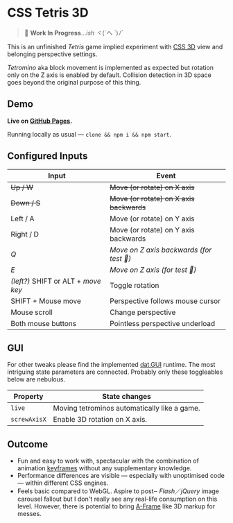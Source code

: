 # CSS Tetris 3D

> :construction: **Work In Progress**..._ish_ ヾ(`ヘ ´)ﾉﾞ

This is an unfinished _Tetris_ game implied experiment with [CSS 3D](https://developer.mozilla.org/en-US/docs/Web/CSS/transform-style) view and belonging perspective settings.

_Tetromino_ aka block movement is implemented as expected but rotation only on the Z axis is enabled by default. Collision detection in 3D space goes beyond the original purpose of this thing.

## Demo

**Live on [GitHub Pages](https://subztep.github.io/css-tetris-3d/).**

Running locally as usual — `clone && npm i && npm start`.

## Configured Inputs

| Input                               | Event                                         |
| ----------------------------------- | --------------------------------------------- |
| ~~Up / W~~                          | ~~Move (or rotate) on X axis~~                |
| ~~Down / S~~                        | ~~Move (or rotate) on X axis backwards~~      |
| Left / A                            | Move (or rotate) on Y axis                    |
| Right / D                           | Move (or rotate) on Y axis backwards          |
| _Q_                                 | _Move on Z axis backwards (for test :ghost:)_ |
| _E_                                 | _Move on Z axis (for test :ghost:)_           |
| _(left?)_ SHIFT or ALT + _move key_ | Toggle rotation                               |
| SHIFT + Mouse move                  | Perspective follows mouse cursor              |
| Mouse scroll                        | Change perspective                            |
| Both mouse buttons                  | Pointless perspective underload               |

## GUI

For other tweaks please find the implemented [dat.GUI](https://github.com/dataarts/dat.gui) runtime. The most intriguing state parameters are connected. Probably only these toggleables below are nebulous.

| Property     | State changes                               |
| ------------ | ------------------------------------------- |
| `live`       | Moving tetrominos automatically like a game. |
| `screwAxisX` | Enable 3D rotation on X axis.                |

## Outcome

- Fun and easy to work with, spectacular with the combination of animation [keyframes](https://developer.mozilla.org/en-US/docs/Web/CSS/@keyframes) without any supplementary knowledge.
- Performance differences are visible — especially with unoptimised code — within different CSS engines.
- Feels basic compared to WebGL. Aspire to post‒ _Flash_／_jQuery_ image carousel fallout but I don't really see any real-life consumption on this level. However, there is potential to bring [A-Frame](https://github.com/aframevr/aframe/) like 3D markup for messes.

